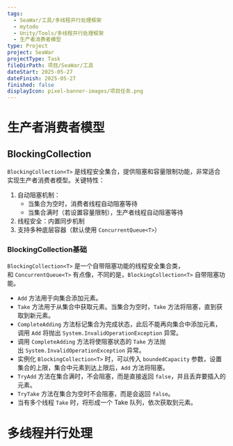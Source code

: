 ```yaml
---
tags:
  - SeaWar/工具/多线程并行处理框架
  - mytodo
  - Unity/Tools/多线程并行处理框架
  - 生产者消费者模型
type: Project
project: SeaWar
projectType: Task
fileDirPath: 项目/SeaWar/工具
dateStart: 2025-05-27
dateFinish: 2025-05-27
finished: false
displayIcon: pixel-banner-images/项目任务.png
---
```

# 生产者消费者模型
## BlockingCollection
`BlockingCollection<T>` 是线程安全集合，提供阻塞和容量限制功能，非常适合实现生产者消费者模型。关键特性：
1. 自动阻塞机制：
    - 当集合为空时，消费者线程自动阻塞等待
    - 当集合满时（若设置容量限制），生产者线程自动阻塞等待
2. 线程安全：内置同步机制
3. 支持多种底层容器（默认使用 `ConcurrentQueue<T>`）
### BlockingCollection基础
`BlockingCollection<T>` 是一个自带阻塞功能的线程安全集合类，和 `ConcurrentQueue<T>` 有点像，不同的是，`BlockingCollection<T>` 自带阻塞功能。
- `Add` 方法用于向集合添加元素。
- `Take` 方法用于从集合中获取元素。当集合为空时，`Take` 方法将阻塞，直到获取到新元素。
- `CompleteAdding` 方法标记集合为完成状态，此后不能再向集合中添加元素，调用 `Add` 将抛出 `System.InvalidOperationException` 异常。
- 调用 `CompleteAdding` 方法将使阻塞状态的 `Take` 方法抛出 `System.InvalidOperationException` 异常。
- 实例化 `BlockingCollection<T>` 时，可以传入 `boundedCapacity` 参数，设置集合的上限，集合中元素到达上限后，`Add` 方法将阻塞。
- `TryAdd` 方法在集合满时，不会阻塞，而是直接返回 `false`，并且丢弃要插入的元素。
- `TryTake` 方法在集合为空时不会阻塞，而是会返回 `false`。
- 当有多个线程 `Take` 时，将形成一个 Take 队列，依次获取到元素。
# 多线程并行处理
